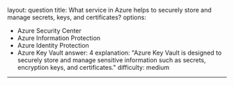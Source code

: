 
layout: question
title: What service in Azure helps to securely store and manage secrets, keys, and certificates?
options:
- Azure Security Center
- Azure Information Protection
- Azure Identity Protection
- Azure Key Vault
answer: 4
explanation: "Azure Key Vault is designed to securely store and manage sensitive information such as secrets, encryption keys, and certificates."
difficulty: medium
---
